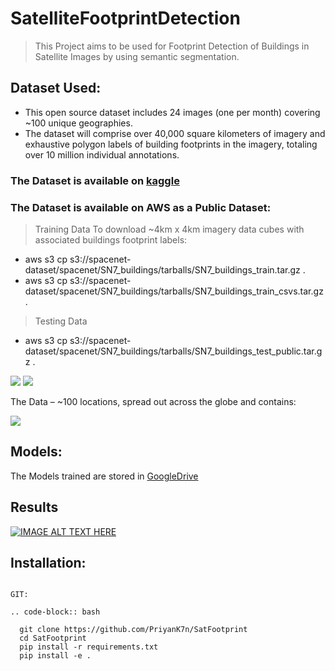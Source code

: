 # SatelliteFootprintDetection
> This Project aims to be used for Footprint Detection of Buildings in Satellite Images by using semantic segmentation.

## Dataset Used:
- This open source dataset includes 24 images (one per month) covering ~100 unique geographies. 
- The dataset will comprise over 40,000 square kilometers of imagery and exhaustive polygon labels of building footprints in the imagery, totaling over 10 million individual annotations. 
### The Dataset is available on [kaggle](https://www.kaggle.com/amerii/spacenet-7-multitemporal-urban-development)

### The Dataset is available on  AWS as a Public Dataset:

> Training Data
 To download ~4km x 4km imagery data cubes with associated buildings footprint labels:

- aws s3 cp s3://spacenet-dataset/spacenet/SN7_buildings/tarballs/SN7_buildings_train.tar.gz . 
- aws s3 cp s3://spacenet-dataset/spacenet/SN7_buildings/tarballs/SN7_buildings_train_csvs.tar.gz . 
> Testing Data
- aws s3 cp s3://spacenet-dataset/spacenet/SN7_buildings/tarballs/SN7_buildings_test_public.tar.gz . 


![](https://github.com/PriyanK7n/SatFootprintDetection/blob/main/images/s7.gif)
![](https://www.canva.com/design/DAEoIGhFi2Y/gih2THRUIOxecrlvC1ao8A/watch?utm_content=DAEoIGhFi2Y&utm_campaign=designshare&utm_medium=link&utm_source=publishsharelink)

The Data – ~100 locations, spread out across the globe and contains:

![](https://github.com/PriyanK7n/SatFootprintDetection/blob/main/images/details.png)


## Models:
The Models trained are stored in [GoogleDrive](https://drive.google.com/file/d/10Hk2q_D_9Y13tzT41e5o3-sLuO3gRWV2/view?usp=sharing)

## Results 

[![IMAGE ALT TEXT HERE](https://img.youtube.com/vi/ZGvyBiOw4D4/0.jpg)](https://www.youtube.com/watch?v=ZGvyBiOw4D4)

## Installation:
~~~~~~~~~~~~

GIT:

.. code-block:: bash

  git clone https://github.com/PriyanK7n/SatFootprint
  cd SatFootprint
  pip install -r requirements.txt
  pip install -e .


